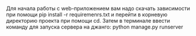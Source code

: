 Для начала работы с web-приложением вам надо скачать зависимости при помощи pip install -r requiremenrs.txt и перейти в корневую директорию проекта при помощи cd. Затем в терминале ввести команду для запуска сервера на джанго: python manage.py runserver